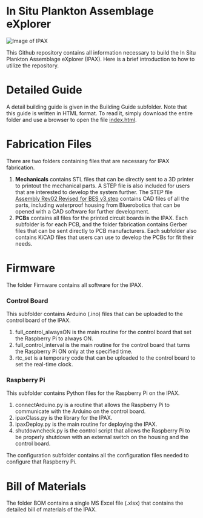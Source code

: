 # In Situ Plankton Assemblage eXplorer
![Image of IPAX](https://github.com/plertvilai/IPAX/ipax_full_assembly.png)

This Github repository contains all information necessary to build the In Situ Plankton Assemblage eXplorer (IPAX). Here is a brief introduction to how to utilize the repository. 

# Detailed Guide

A detail building guide is given in the Building Guide subfolder. Note that this guide is written in HTML format. To read it, simply download the entire folder and use a browser to open the file [index.html](https://github.com/plertvilai/IPAX/blob/master/Building%20Guide/index.html "index.html"). 

# Fabrication Files

There are two folders containing files that are necessary for IPAX fabrication.
1. **Mechanicals** contains STL files that can be directly sent to a 3D printer to printout the mechanical parts. A STEP file is also included for users that are interested to develop the system further. The STEP file [Assembly Rev02 Revised for BES v3.step](https://github.com/plertvilai/IPAX/blob/master/Mechanicals/Assembly%20Rev02%20Revised%20for%20BES%20v3.step "Assembly Rev02 Revised for BES v3.step") contains CAD files of all the parts, including waterproof housing from Bluerobotics that can be opened with a CAD software for further development.
2. **PCBs** contains all files for the printed circuit boards in the IPAX. Each subfolder is for each PCB, and the folder fabrication contains Gerber files that can be sent directly to PCB manufacturers. Each subfolder also contains KiCAD files that users can use to develop the PCBs for fit their needs. 

# Firmware
The folder Firmware contains all software for the IPAX. 
### Control Board
This subfolder contains Arduino (.ino) files that can be uploaded to the control board of the IPAX. 
1. full_control_alwaysON is the main routine for the control board that set the Raspberry Pi to always ON.
2. full_control_interval is the main routine for the control board that turns the Raspberry Pi ON only at the specified time.
3. rtc_set is a temporary code that can be uploaded to the control board to set the real-time clock.

### Raspberry Pi
This subfolder contains Python files for the Raspberry Pi on the IPAX. 
1. connectArduino.py is a routine that allows the Raspberry Pi to communicate with the Arduino on the control board.
2. ipaxClass.py is the library for the IPAX.
3. ipaxDeploy.py is the main routine for deploying the IPAX.
4. shutdowncheck.py is the control script that allows the Raspberry Pi to be properly shutdown with an external switch on the housing and the control board.

The configuration subfolder contains all the configuration files needed to configure that Raspberry Pi.

# Bill of Materials
The folder BOM contains a single MS Excel file (.xlsx) that contains the detailed bill of materials of the IPAX. 

